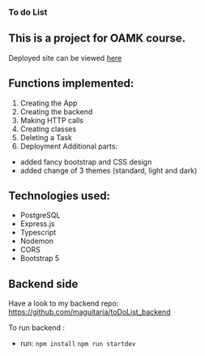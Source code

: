### To do List

## This is a project for OAMK course.

Deployed site can be viewed [here](https://todo-client-pz07.onrender.com)

## Functions implemented:

1.  Creating the App
2.  Creating the backend
3.  Making HTTP calls
4.  Creating classes
5.  Deleting a Task
6.  Deployment
    Additional parts:

- added fancy bootstrap and CSS design
- added change of 3 themes (standard, light and dark)

## Technologies used:

- PostgreSQL
- Express.js
- Typescript
- Nodemon
- CORS
- Bootstrap 5

## Backend side

Have a look to my backend repo:
https://github.com/maguitaria/toDoList_backend

To run backend :

- run:
  `npm install`
  `npm run startdev`
